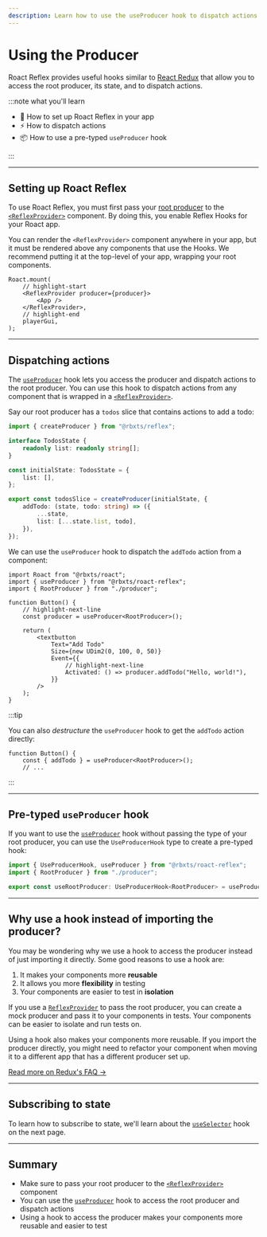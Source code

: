 ```yaml
---
description: Learn how to use the useProducer hook to dispatch actions.
---
```


# Using the Producer

Roact Reflex provides useful hooks similar to [React Redux](https://react-redux.js.org/) that allow you to access the root producer, its state, and to dispatch actions.

:::note what you'll learn

-   📂 How to set up Roact Reflex in your app
-   ⚡️ How to dispatch actions
-   📦 How to use a pre-typed `useProducer` hook

:::

---

## Setting up Roact Reflex

To use Roact Reflex, you must first pass your [root producer](../organizing-producers#the-root-producer) to the [`<ReflexProvider>`](../../reference/roact-reflex/reflex-provider) component. By doing this, you enable Reflex Hooks for your Roact app.

You can render the `<ReflexProvider>` component anywhere in your app, but it must be rendered above any components that use the Hooks. We recommend putting it at the top-level of your app, wrapping your root components.

```tsx
Roact.mount(
	// highlight-start
	<ReflexProvider producer={producer}>
		<App />
	</ReflexProvider>,
	// highlight-end
	playerGui,
);
```

---

## Dispatching actions

The [`useProducer`](../../reference/roact-reflex/use-producer) hook lets you access the producer and dispatch actions to the root producer. You can use this hook to dispatch actions from any component that is wrapped in a [`<ReflexProvider>`](../../reference/roact-reflex/reflex-provider).

Say our root producer has a `todos` slice that contains actions to add a todo:

```ts title="todos.ts" showLineNumbers
import { createProducer } from "@rbxts/reflex";

interface TodosState {
	readonly list: readonly string[];
}

const initialState: TodosState = {
	list: [],
};

export const todosSlice = createProducer(initialState, {
	addTodo: (state, todo: string) => ({
		...state,
		list: [...state.list, todo],
	}),
});
```

We can use the `useProducer` hook to dispatch the `addTodo` action from a component:

```tsx title="Button.tsx" showLineNumbers
import Roact from "@rbxts/roact";
import { useProducer } from "@rbxts/roact-reflex";
import { RootProducer } from "./producer";

function Button() {
	// highlight-next-line
	const producer = useProducer<RootProducer>();

	return (
		<textbutton
			Text="Add Todo"
			Size={new UDim2(0, 100, 0, 50)}
			Event={{
				// highlight-next-line
				Activated: () => producer.addTodo("Hello, world!"),
			}}
		/>
	);
}
```

:::tip

You can also _destructure_ the `useProducer` hook to get the `addTodo` action directly:

```tsx title="Button.tsx"
function Button() {
    const { addTodo } = useProducer<RootProducer>();
    // ...
```

:::

---

## Pre-typed `useProducer` hook

If you want to use the [`useProducer`](../../reference/roact-reflex/use-producer) hook without passing the type of your root producer, you can use the `UseProducerHook` type to create a pre-typed hook:

```ts
import { UseProducerHook, useProducer } from "@rbxts/roact-reflex";
import { RootProducer } from "./producer";

export const useRootProducer: UseProducerHook<RootProducer> = useProducer;
```

---

## Why use a hook instead of importing the producer?

You may be wondering why we use a hook to access the producer instead of just importing it directly. Some good reasons to use a hook are:

1.  It makes your components more **reusable**
2.  It allows you more **flexibility** in testing
3.  Your components are easier to test in **isolation**

If you use a [`ReflexProvider`](../../reference/roact-reflex/reflex-provider) to pass the root producer, you can create a mock producer and pass it to your components in tests. Your components can be easier to isolate and run tests on.

Using a hook also makes your components more reusable. If you import the producer directly, you might need to refactor your component when moving it to a different app that has a different producer set up.

[Read more on Redux's FAQ →](https://redux.js.org/faq/store-setup#can-or-should-i-create-multiple-stores-can-i-import-my-store-directly-and-use-it-in-components-myself)

---

## Subscribing to state

To learn how to subscribe to state, we'll learn about the [`useSelector`](../../reference/roact-reflex/use-selector) hook on the next page.

---

## Summary

-   Make sure to pass your root producer to the [`<ReflexProvider>`](../../reference/roact-reflex/reflex-provider) component
-   You can use the [`useProducer`](../../reference/roact-reflex/use-producer) hook to access the root producer and dispatch actions
-   Using a hook to access the producer makes your components more reusable and easier to test
